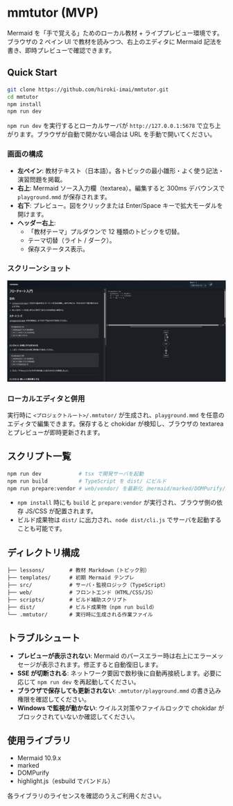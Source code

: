 # mmtutor (MVP)

Mermaid を「手で覚える」ためのローカル教材 + ライブプレビュー環境です。ブラウザの 2 ペイン UI で教材を読みつつ、右上のエディタに Mermaid 記法を書き、即時プレビューで確認できます。

## Quick Start

```bash
git clone https://github.com/hiroki-imai/mmtutor.git
cd mmtutor
npm install
npm run dev
```

`npm run dev` を実行するとローカルサーバが `http://127.0.0.1:5678` で立ち上がります。ブラウザが自動で開かない場合は URL を手動で開いてください。

### 画面の構成

- **左ペイン**: 教材テキスト（日本語）。各トピックの最小雛形・よく使う記法・演習問題を掲載。
- **右上**: Mermaid ソース入力欄（textarea）。編集すると 300ms デバウンスで `playground.mmd` が保存されます。
- **右下**: プレビュー。図をクリックまたは Enter/Space キーで拡大モーダルを開けます。
- **ヘッダー右上**:
  - 「教材テーマ」プルダウンで 12 種類のトピックを切替。
  - テーマ切替（ライト / ダーク）。
  - 保存ステータス表示。

### スクリーンショット

![フローチャート教材画面](assets/images/screenshot-150632.png)

### ローカルエディタと併用

実行時に `<プロジェクトルート>/.mmtutor/` が生成され、`playground.mmd` を任意のエディタで編集できます。保存すると chokidar が検知し、ブラウザの textarea とプレビューが即時更新されます。

## スクリプト一覧

```bash
npm run dev            # tsx で開発サーバを起動
npm run build          # TypeScript を dist/ にビルド
npm run prepare:vendor # web/vendor/ を最新化（mermaid/marked/DOMPurify/highlight.js）
```

- `npm install` 時にも `build` と `prepare:vendor` が実行され、ブラウザ側の依存 JS/CSS が配置されます。
- ビルド成果物は `dist/` に出力され、`node dist/cli.js` でサーバを起動することも可能です。

## ディレクトリ構成

```
├── lessons/        # 教材 Markdown（トピック別）
├── templates/      # 初期 Mermaid テンプレ
├── src/            # サーバ・監視ロジック（TypeScript）
├── web/            # フロントエンド（HTML/CSS/JS）
├── scripts/        # ビルド補助スクリプト
├── dist/           # ビルド成果物（npm run build）
└── .mmtutor/       # 実行時に生成される作業ファイル
```

## トラブルシュート

- **プレビューが表示されない**: Mermaid のパースエラー時は右上にエラーメッセージが表示されます。修正すると自動復旧します。
- **SSE が切断される**: ネットワーク要因で数秒後に自動再接続します。必要に応じて `npm run dev` を再起動してください。
- **ブラウザで保存しても更新されない**: `.mmtutor/playground.mmd` の書き込み権限を確認してください。
- **Windows で監視が動かない**: ウイルス対策やファイルロックで chokidar がブロックされていないか確認してください。

## 使用ライブラリ

- Mermaid 10.9.x
- marked
- DOMPurify
- highlight.js（esbuild でバンドル）

各ライブラリのライセンスを確認のうえご利用ください。
